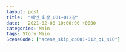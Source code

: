 ```yaml
---
layout: post
title:  "메인_회상_001~012장"
date:   2021-02-08 10:00:00 +0000
categories: Main
Tags: Story Main
SceneCode: ["scene_skip_cp001-012_q1_s10"]
---
```

